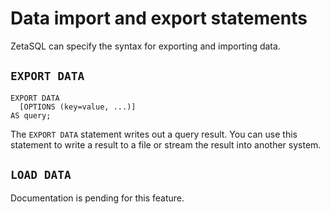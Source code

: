 

# Data import and export statements

ZetaSQL can specify the syntax for exporting and importing data.

## `EXPORT DATA`

```
EXPORT DATA
  [OPTIONS (key=value, ...)]
AS query;
```

The `EXPORT DATA` statement writes out a query result. You can use this
statement to write a result to a file or stream the result into another system.

## `LOAD DATA`

Documentation is pending for this feature.

<!-- mdlint off(WHITESPACE_LINE_LENGTH) -->

<!-- mdlint on -->


